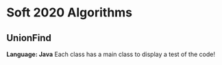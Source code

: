 # Soft 2020 Algorithms

## UnionFind
**Language: Java**
Each class has a main class to display a test of the code!
